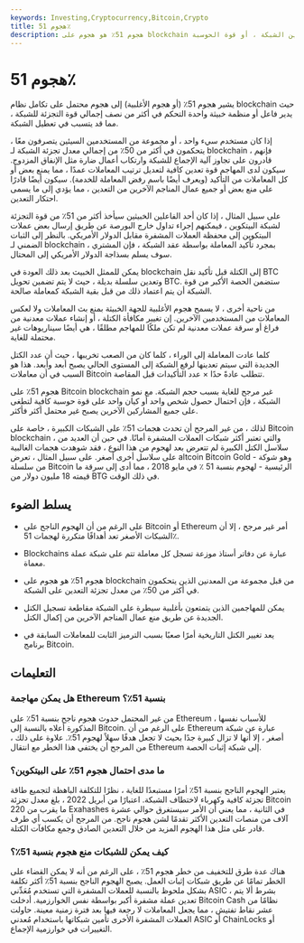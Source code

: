 ```yaml
---
keywords: Investing,Cryptocurrency,Bitcoin,Crypto
title: هجوم 51٪
description: هجوم 51٪ هو هجوم على blockchain من قبل مجموعة من المعدنين الذين يتحكمون في أكثر من 50٪ من معدل تجزئة تعدين الشبكة ، أو قوة الحوسبة.
---
```


# هجوم 51٪
يشير هجوم 51٪ (أو هجوم الأغلبية) إلى هجوم محتمل على تكامل نظام blockchain حيث يدير فاعل أو منظمة خبيثة واحدة التحكم في أكثر من نصف إجمالي قوة التجزئة للشبكة ، مما قد يتسبب في تعطيل الشبكة.

إذا كان مستخدم سيء واحد ، أو مجموعة من المستخدمين السيئين يتصرفون معًا ، يتحكمون في أكثر من 50٪ من إجمالي معدل تجزئة الشبكة لـ blockchain ، فإنهم قادرون على تجاوز آلية الإجماع للشبكة وارتكاب أعمال ضارة مثل الإنفاق المزدوج. سيكون لدى المهاجم قوة تعدين كافية لتعديل ترتيب المعاملات عمدًا ، مما يمنع بعض أو كل المعاملات من التأكيد (ويعرف أيضًا باسم رفض المعاملة للخدمة). سيكون أيضًا قادرًا على منع بعض أو جميع عمال المناجم الآخرين من التعدين ، مما يؤدي إلى ما يسمى احتكار التعدين.

على سبيل المثال ، إذا كان أحد الفاعلين الخبيثين سيأخذ أكثر من 51٪ من قوة التجزئة لشبكة البيتكوين ، فيمكنهم إجراء تداول خارج البورصة عن طريق إرسال بعض عملات البيتكوين إلى محفظة العملات المشفرة مقابل الدولار الأمريكي. بالنظر إلى الثبات الضمني لـ blockchain ، بمجرد تأكيد المعاملة بواسطة عقد الشبكة ، فإن المشتري سوف يسلم بسذاجة الدولار الأمريكي إلى المحتال.

يمكن للممثل الخبيث بعد ذلك العودة في blockchain إلى الكتلة قبل تأكيد نقل BTC وتعدين سلسلة بديلة ، حيث لا يتم تضمين تحويل BTC. ستضمن الحصة الأكبر من قوة الشبكة أن يتم اعتماد ذلك من قبل بقية الشبكة كمعاملة صالحة.

من ناحية أخرى ، لا يسمح هجوم الأغلبية للجهة الخبيثة بمنع بث المعاملات ولا لعكس المعاملات من المستخدمين الآخرين. إن تغيير مكافأة الكتلة ، أو إنشاء عملات معدنية من فراغ أو سرقة عملات معدنية لم تكن ملكًا للمهاجم مطلقًا ، هي أيضًا سيناريوهات غير محتملة للغاية.

كلما عادت المعاملة إلى الوراء ، كلما كان من الصعب تخريبها ، حيث أن عدد الكتل الجديدة التي سيتم تعدينها لرفع الشبكة إلى المستوى الحالي يصبح أبعد وأبعد. هذا هو السبب في أن معاملات Bitcoin تتطلب عادةً حدًا × عدد التأكيدات قبل المقاصة.

هجوم 51٪ على Bitcoin blockchain غير مرجح للغاية بسبب حجم الشبكة. مع نمو الشبكة ، فإن احتمال حصول شخص واحد أو كيان واحد على قوة حوسبة كافية لتطغى على جميع المشاركين الآخرين يصبح غير محتمل أكثر فأكثر.

لذلك ، من غير المرجح أن تحدث هجمات 51٪ على الشبكات الكبيرة ، خاصة على Bitcoin blockchain ، والتي تعتبر أكثر شبكات العملات المشفرة أمانًا. في حين أن العديد من سلاسل الكتل الكبيرة لم تتعرض بعد لهجوم من هذا النوع ، فقد شوهدت هجمات الغالبية على سلاسل أخرى أصغر. على سبيل المثال ، تعرض altcoin Bitcoin Gold - وهو شوكة من سلسلة Bitcoin الرئيسية - لهجوم بنسبة 51 ٪ في مايو 2018 ، مما أدى إلى سرقة ما قيمته 18 مليون دولار من BTG في ذلك الوقت.

## يسلط الضوء

- على الرغم من أن الهجوم الناجح على Bitcoin أو Ethereum أمر غير مرجح ، إلا أن الشبكات الأصغر تعد أهدافًا متكررة لهجمات 51٪.

- Blockchains عبارة عن دفاتر أستاذ موزعة تسجل كل معاملة تتم على شبكة عملة معماة.

- هجوم 51٪ هو هجوم على blockchain من قبل مجموعة من المعدنين الذين يتحكمون في أكثر من 50٪ من معدل تجزئة التعدين على الشبكة.

- يمكن للمهاجمين الذين يتمتعون بأغلبية سيطرة على الشبكة مقاطعة تسجيل الكتل الجديدة عن طريق منع عمال المناجم الآخرين من إكمال الكتل.

- يعد تغيير الكتل التاريخية أمرًا صعبًا بسبب الترميز الثابت للمعاملات السابقة في برنامج Bitcoin.

## التعليمات

### هل يمكن مهاجمة Ethereum بنسبة 51٪؟

من غير المحتمل حدوث هجوم ناجح بنسبة 51٪ على Ethereum ، للأسباب نفسها المذكورة أعلاه بالنسبة إلى Bitcoin. على الرغم من أن Ethereum عبارة عن شبكة أصغر ، إلا أنها لا تزال كبيرة جدًا بحيث لا تجعل هدفًا سهلاً لهجوم 51٪. علاوة على ذلك ، من المرجح أن يختفي هذا الخطر مع انتقال Ethereum إلى شبكة إثبات الحصة.

### ما مدى احتمال هجوم 51٪ على البيتكوين؟

يعتبر الهجوم الناجح بنسبة 51٪ أمرًا مستبعدًا للغاية ، نظرًا للتكلفة الباهظة لتجميع طاقة تجزئة كافية وكهرباء لاختطاف الشبكة. اعتبارًا من أبريل 2022 ، بلغ معدل تجزئة Bitcoin ما يقرب من 220 Exahashes في الثانية ، مما يعني أن الأمر سيستغرق حوالي عشرة آلاف من منصات التعدين الأكثر تقدمًا لشن هجوم ناجح. من المرجح أن يكسب أي طرف قادر على مثل هذا الهجوم المزيد من خلال التعدين الصادق وجمع مكافآت الكتلة.

### كيف يمكن للشبكات منع هجوم بنسبة 51٪؟

هناك عدة طرق للتخفيف من خطر هجوم 51٪ ، على الرغم من أنه لا يمكن القضاء على الخطر تمامًا عن طريق شبكات إثبات العمل. يصبح الهجوم الناجح بنسبة 51٪ أكثر تكلفة بشكل ملحوظ بالنسبة للعملات المشفرة التي تستخدم مُعَدِّني ASIC ، بشرط ألا يتم تعدين عملة مشفرة أكبر بواسطة نفس الخوارزمية. أدخلت Bitcoin Cash نظامًا من عشر نقاط تفتيش ، مما يجعل المعاملات لا رجعة فيها بعد فترة زمنية معينة. حاولت العملات المشفرة الأخرى تأمين شبكاتها باستخدام مُعدني ASIC أو ChainLocks أو التغييرات في خوارزمية الإجماع.

